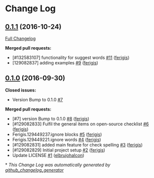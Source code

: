 # Change Log

## [0.1.1](https://github.com/inaka/sheldon/tree/0.1.1) (2016-10-24)
[Full Changelog](https://github.com/inaka/sheldon/compare/0.1.0...0.1.1)

**Merged pull requests:**

- \[\#132583107\] functionality for suggest words [\#11](https://github.com/inaka/sheldon/pull/11) ([ferigis](https://github.com/ferigis))
- \[129082837\] adding examples [\#9](https://github.com/inaka/sheldon/pull/9) ([ferigis](https://github.com/ferigis))

## [0.1.0](https://github.com/inaka/sheldon/tree/0.1.0) (2016-09-30)
**Closed issues:**

- Version Bump to 0.1.0 [\#7](https://github.com/inaka/sheldon/issues/7)

**Merged pull requests:**

- \[\#7\] version Bump to 0.1.0 [\#8](https://github.com/inaka/sheldon/pull/8) ([ferigis](https://github.com/ferigis))
- \[\#129082833\] Fulfil the general items on open-source checklist [\#6](https://github.com/inaka/sheldon/pull/6) ([ferigis](https://github.com/ferigis))
- Ferigis.129449237.ignore blocks [\#5](https://github.com/inaka/sheldon/pull/5) ([ferigis](https://github.com/ferigis))
- Ferigis.129449221.ignore words [\#4](https://github.com/inaka/sheldon/pull/4) ([ferigis](https://github.com/ferigis))
- \[\#129082831\] added main feature for check spelling [\#3](https://github.com/inaka/sheldon/pull/3) ([ferigis](https://github.com/ferigis))
- \[\#129082829\] Initial project setup [\#2](https://github.com/inaka/sheldon/pull/2) ([ferigis](https://github.com/ferigis))
- Update LICENSE [\#1](https://github.com/inaka/sheldon/pull/1) ([elbrujohalcon](https://github.com/elbrujohalcon))



\* *This Change Log was automatically generated by [github_changelog_generator](https://github.com/skywinder/Github-Changelog-Generator)*